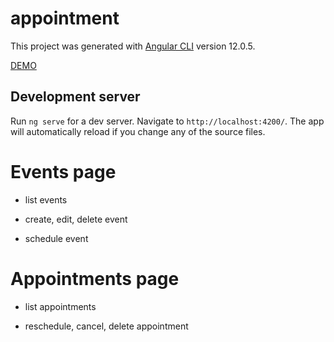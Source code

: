 # appointment

This project was generated with [Angular CLI](https://github.com/angular/angular-cli) version 12.0.5.

[DEMO](https://adamhsu2501.github.io/angular-appointment/)
## Development server

Run `ng serve` for a dev server. Navigate to `http://localhost:4200/`. The app will automatically reload if you change any of the source files.

# Events page

* list events

* create, edit, delete event

* schedule event

# Appointments page

* list appointments

* reschedule, cancel, delete appointment

